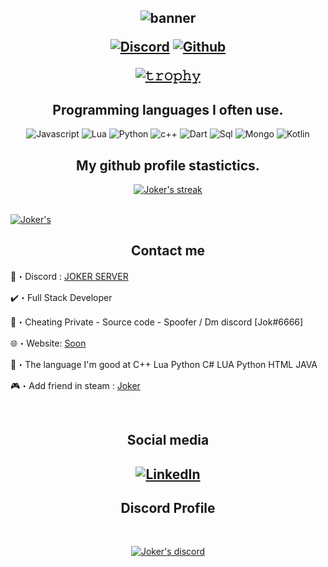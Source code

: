 <h2 align="center">

  
<p align="center">
  
![banner](https://user-images.githubusercontent.com/108135973/175662990-6f6e31ea-da11-4fdd-96d6-93a2a61cd810.png)


</p>
<p align="center">
    <a href="https://discord.gg/hHzVZrAsnp">
   <img alt="Discord" src="https://img.shields.io/badge/Discord-Jok%236666-7289DA?style=for-the-badge&logo=discord&logoColor=7289DA&logoWidth=10&labelColor=000'"></a>  
  <a href="https://github.com/Jokerr6666">
   <img alt="Github" src="https://img.shields.io/github/followers/Jokerr6666?color=7289DA&logo=github&label=Followers&style=for-the-badge&logoWidth=10&labelColor=000'"></a>   
  
  
[![𝚝𝚛𝚘𝚙𝚑𝚢](https://github-profile-trophy.vercel.app/?username=ryo-ma&column=8&margin-w=20&margin-h=0&no-bg=true&no-frame=true&theme=tokyonight)](https://github.com/ryo-ma)

<h2 align="center">Programming languages I often use.</h2>
<p align="center">
  <img alt="Javascript" src="https://img.shields.io/badge/-JavaScript-090909?style=for-the-badge&logo=JavaScript&logoColor=E9D54D"></a> 
  <img alt="Lua" src="https://img.shields.io/badge/-Lua-090909?style=for-the-badge&logo=Lua&logoColor=00008B"></a> 
  <img alt="Python" src="https://img.shields.io/badge/-Python-090909?style=for-the-badge&logo=Python&logoColor=ffffe0"></a> 
  <img alt="c++" src="https://img.shields.io/badge/-C++-090909?style=for-the-badge&logo=C%2b%2b&logoColor=6296CC"></a> 
  <img alt="Dart" src="https://img.shields.io/badge/-Dart-090909?style=for-the-badge&logo=dart&logoColor=097CDB"></a>    
  <img alt="Sql" src="https://img.shields.io/badge/-Sql-090909?style=for-the-badge&logo=mysql&logoColor=00648B"></a> 
  <img alt="Mongo" src="https://img.shields.io/badge/-MongoDB-090909?style=for-the-badge&logo=MongoDB&logoColor=00648B"></a> 
  <img alt="Kotlin" src="https://img.shields.io/badge/-Kotlin-090909?style=for-the-badge&logo=Kotlin&logoColor=00648B"></a> 
</p>



<h2 align="center">My github profile stastictics.</h2>

<p align="center">
    <a href="https://github.com/Jokerr6666">
        <img title="Jokerr stats" alt="Joker's streak" src="https://github-readme-streak-stats.herokuapp.com/?user=Jokerr6666&theme=dark&hide_border=true&stroke=f53b3b"/>
    </a>
</p><br>
<a href="https://github.com/Jokerr6666"><img alt=Joker's Activity Graph" src="https://activity-graph.herokuapp.com/graph?username=Jokerr6666&bg_color=0D1117&color=eca15b&line=eca15b&point=FFFFFF&hide_border=true" /></a>
  



<h2 align="center">Contact me</h2>

💢・Discord : [JOKER SERVER](https://discord.gg/hHzVZrAsnp)

✔️・Full Stack Developer

📩・Cheating Private - Source code - Spoofer / Dm discord [Jok#6666]

🌐・Website: [Soon](Soon)

📮・The language I'm good at C++ Lua Python C#  LUA  Python  HTML JAVA 

🎮・Add friend in steam : [Joker](https://steamcommunity.com/id/Joker666)

</pre><br>

<h2 align="center">Social media</h2>

<h2 align="center"</h2>

[![LinkedIn](https://img.shields.io/badge/Youtube----red)](https://www.youtube.com/channel/UCAGwb9DjuCwxYlnliRiBX9g)

<h2 align="center">Discord Profile</h2><br>
  <p align="center">
    <a href="https://discord.com/users/943374631644045363">
        <img title="Joker server discord" alt="Joker's discord" src="https://discord.c99.nl/widget/theme-3/567780163786375181.png"/>
    </a>
</p>
